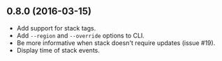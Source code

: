 ## 0.8.0 (2016-03-15)

* Add support for stack tags.
* Add `--region` and `--override` options to CLI.
* Be more informative when stack doesn't require updates (issue #19).
* Display time of stack events.
